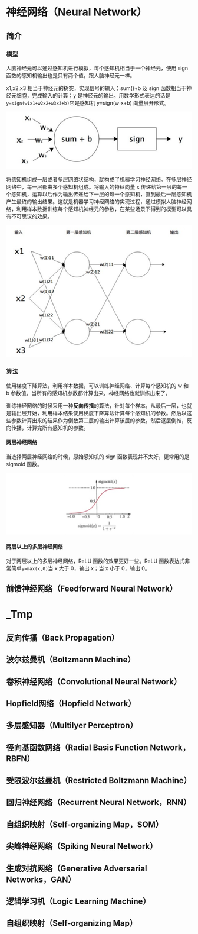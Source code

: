 # 神经网络（Neural Network）

## 简介

### 模型

人脑神经元可以通过感知机进行模拟，每个感知机相当于一个神经元，使用 sign 函数的感知机输出也是只有两个值，跟人脑神经元一样。

x1,x2,x3  相当于神经元的树突，实现信号的输入；sum()+b 及 sign 函数相当于神经元细胞，完成输入的计算；y  是神经元的输出。用数学形式表达的话是``y=sign(w1x1+w2x2+w3x3+b)``它是感知机 y=sign(w⋅x+b)  向量展开形式。

![image-20200220141300334](../../figures/image-20200220141300334.png)

将感知机组成一层或者多层网络状结构，就构成了机器学习神经网络。在多层神经网络中，每一层都由多个感知机组成。将输入的特征向量 x 传递给第一层的每一个感知机，运算以后作为输出传递给下一层的每一个感知机，直到最后一层感知机产生最终的输出结果。这就是机器学习神经网络的实现过程，通过模拟人脑神经网络，利用样本数据训练每个感知机神经元的参数，在某些场景下得到的模型可以具有不可思议的效果。

![image-20200220141523486](../../figures/image-20200220141523486.png)

### 算法

使用梯度下降算法，利用样本数据，可以训练神经网络、计算每个感知机的 w 和 b 参数值。当所有的感知机参数都计算出来，神经网络也就训练出来了。

训练神经网络的时候采用一种**反向传播**的算法，针对每个样本，从最后一层，也就是输出层开始，利用样本结果使用梯度下降算法计算每个感知机的参数。然后以这些参数计算出来的结果作为倒数第二层的输出计算该层的参数。然后逐层倒推，反向传播，计算完所有感知机的参数。

#### 两层神经网络

当选择两层神经网络的时候，原始感知机的 sign 函数表现并不太好，更常用的是 sigmoid 函数。

![image-20200220142545685](../../figures/image-20200220142545685.png)

#### 两层以上的多层神经网络

对于两层以上的多层神经网络，ReLU 函数的效果更好一些。ReLU  函数表达式非常简单``y=max(x,0)``当 x 大于 0，输出 x；当 x 小于 0，输出 0。



## 前馈神经网络（Feedforward Neural Network）



# _Tmp

## 反向传播（Back Propagation）


## 波尔兹曼机（Boltzmann Machine）


## 卷积神经网络（Convolutional Neural Network）


## Hopfield网络（Hopfield Network）


## 多层感知器（Multilyer Perceptron）


## 径向基函数网络（Radial Basis Function Network，RBFN）


## 受限波尔兹曼机（Restricted Boltzmann Machine）


## 回归神经网络（Recurrent Neural Network，RNN）


## 自组织映射（Self-organizing Map，SOM）


## 尖峰神经网络（Spiking Neural Network）


## 生成对抗网络（Generative Adversarial Networks，GAN）


## 逻辑学习机（Logic Learning Machine）


## 自组织映射（Self-organizing Map）